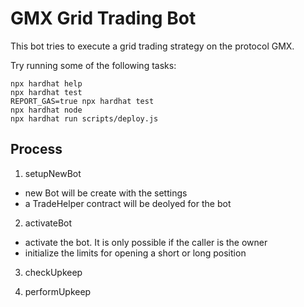 # GMX Grid Trading Bot

This bot tries to execute a grid trading strategy on the protocol GMX.

Try running some of the following tasks:

```shell
npx hardhat help
npx hardhat test
REPORT_GAS=true npx hardhat test
npx hardhat node
npx hardhat run scripts/deploy.js
```

## Process

1. setupNewBot

- new Bot will be create with the settings
- a TradeHelper contract will be deolyed for the bot

2. activateBot

- activate the bot. It is only possible if the caller is the owner
- initialize the limits for opening a short or long position

3. checkUpkeep

4. performUpkeep
